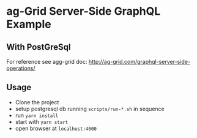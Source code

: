 # ag-Grid Server-Side GraphQL Example
## With PostGreSql

For reference see agg-grid doc: http://ag-grid.com/graphql-server-side-operations/

## Usage

- Clone the project
- setup postgresql db running `scripts/run-*.sh` in sequence
- run `yarn install`
- start with `yarn start`
- open browser at `localhost:4000`

